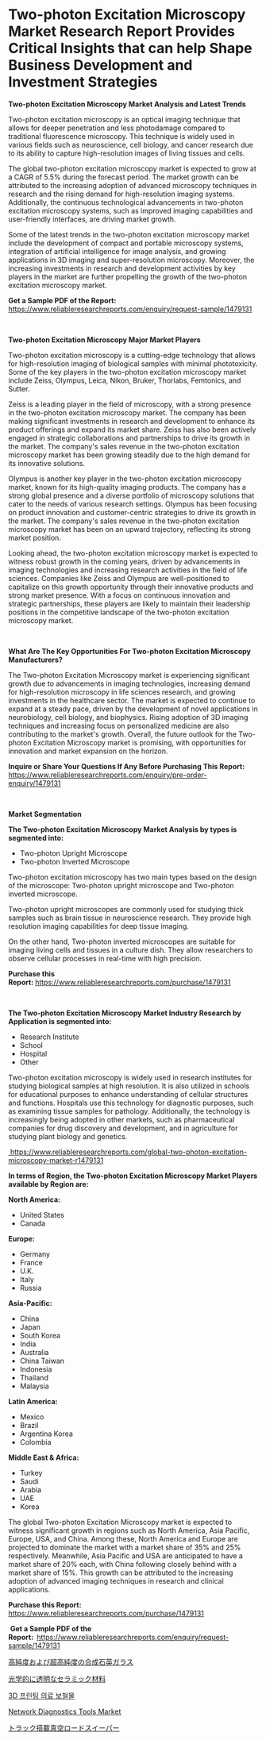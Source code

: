 <p><h1>Two-photon Excitation Microscopy Market Research Report Provides Critical Insights that can help Shape Business Development and Investment Strategies</h1></p><p><strong>Two-photon Excitation Microscopy Market Analysis and Latest Trends</strong></p>
<p><p>Two-photon excitation microscopy is an optical imaging technique that allows for deeper penetration and less photodamage compared to traditional fluorescence microscopy. This technique is widely used in various fields such as neuroscience, cell biology, and cancer research due to its ability to capture high-resolution images of living tissues and cells.</p><p>The global two-photon excitation microscopy market is expected to grow at a CAGR of 5.5% during the forecast period. The market growth can be attributed to the increasing adoption of advanced microscopy techniques in research and the rising demand for high-resolution imaging systems. Additionally, the continuous technological advancements in two-photon excitation microscopy systems, such as improved imaging capabilities and user-friendly interfaces, are driving market growth.</p><p>Some of the latest trends in the two-photon excitation microscopy market include the development of compact and portable microscopy systems, integration of artificial intelligence for image analysis, and growing applications in 3D imaging and super-resolution microscopy. Moreover, the increasing investments in research and development activities by key players in the market are further propelling the growth of the two-photon excitation microscopy market.</p></p>
<p><strong>Get a Sample PDF of the Report:&nbsp;</strong> <a href="https://www.reliableresearchreports.com/enquiry/request-sample/1479131">https://www.reliableresearchreports.com/enquiry/request-sample/1479131</a></p>
<p>&nbsp;</p>
<p><strong>Two-photon Excitation Microscopy Major Market Players</strong></p>
<p><p>Two-photon excitation microscopy is a cutting-edge technology that allows for high-resolution imaging of biological samples with minimal phototoxicity. Some of the key players in the two-photon excitation microscopy market include Zeiss, Olympus, Leica, Nikon, Bruker, Thorlabs, Femtonics, and Sutter.</p><p>Zeiss is a leading player in the field of microscopy, with a strong presence in the two-photon excitation microscopy market. The company has been making significant investments in research and development to enhance its product offerings and expand its market share. Zeiss has also been actively engaged in strategic collaborations and partnerships to drive its growth in the market. The company's sales revenue in the two-photon excitation microscopy market has been growing steadily due to the high demand for its innovative solutions.</p><p>Olympus is another key player in the two-photon excitation microscopy market, known for its high-quality imaging products. The company has a strong global presence and a diverse portfolio of microscopy solutions that cater to the needs of various research settings. Olympus has been focusing on product innovation and customer-centric strategies to drive its growth in the market. The company's sales revenue in the two-photon excitation microscopy market has been on an upward trajectory, reflecting its strong market position.</p><p>Looking ahead, the two-photon excitation microscopy market is expected to witness robust growth in the coming years, driven by advancements in imaging technologies and increasing research activities in the field of life sciences. Companies like Zeiss and Olympus are well-positioned to capitalize on this growth opportunity through their innovative products and strong market presence. With a focus on continuous innovation and strategic partnerships, these players are likely to maintain their leadership positions in the competitive landscape of the two-photon excitation microscopy market.</p></p>
<p>&nbsp;</p>
<p><strong>What Are The Key Opportunities For Two-photon Excitation Microscopy Manufacturers?</strong></p>
<p><p>The Two-photon Excitation Microscopy market is experiencing significant growth due to advancements in imaging technologies, increasing demand for high-resolution microscopy in life sciences research, and growing investments in the healthcare sector. The market is expected to continue to expand at a steady pace, driven by the development of novel applications in neurobiology, cell biology, and biophysics. Rising adoption of 3D imaging techniques and increasing focus on personalized medicine are also contributing to the market's growth. Overall, the future outlook for the Two-photon Excitation Microscopy market is promising, with opportunities for innovation and market expansion on the horizon.</p></p>
<p><strong>Inquire or Share Your Questions If Any Before Purchasing This Report:</strong> <a href="https://www.reliableresearchreports.com/enquiry/pre-order-enquiry/1479131">https://www.reliableresearchreports.com/enquiry/pre-order-enquiry/1479131</a></p>
<p>&nbsp;</p>
<p><strong>Market Segmentation</strong></p>
<p><strong>The Two-photon Excitation Microscopy Market Analysis by types is segmented into:</strong></p>
<p><ul><li>Two-photon Upright Microscope</li><li>Two-photon Inverted Microscope</li></ul></p>
<p><p>Two-photon excitation microscopy has two main types based on the design of the microscope: Two-photon upright microscope and Two-photon inverted microscope. </p><p>Two-photon upright microscopes are commonly used for studying thick samples such as brain tissue in neuroscience research. They provide high resolution imaging capabilities for deep tissue imaging.</p><p>On the other hand, Two-photon inverted microscopes are suitable for imaging living cells and tissues in a culture dish. They allow researchers to observe cellular processes in real-time with high precision.</p></p>
<p><strong>Purchase this Report:&nbsp;</strong><a href="https://www.reliableresearchreports.com/purchase/1479131">https://www.reliableresearchreports.com/purchase/1479131</a></p>
<p>&nbsp;</p>
<p><strong>The Two-photon Excitation Microscopy Market Industry Research by Application is segmented into:</strong></p>
<p><ul><li>Research Institute</li><li>School</li><li>Hospital</li><li>Other</li></ul></p>
<p><p>Two-photon excitation microscopy is widely used in research institutes for studying biological samples at high resolution. It is also utilized in schools for educational purposes to enhance understanding of cellular structures and functions. Hospitals use this technology for diagnostic purposes, such as examining tissue samples for pathology. Additionally, the technology is increasingly being adopted in other markets, such as pharmaceutical companies for drug discovery and development, and in agriculture for studying plant biology and genetics.</p></p>
<p><a href="https://www.reliableresearchreports.com/global-two-photon-excitation-microscopy-market-r1479131">&nbsp;https://www.reliableresearchreports.com/global-two-photon-excitation-microscopy-market-r1479131</a></p>
<p><strong>In terms of Region, the Two-photon Excitation Microscopy Market Players available by Region are:</strong></p>
<p>
    <p> <strong> North America: </strong>
        <ul>
            <li>United States</li>
            <li>Canada</li>
        </ul>
        </p> 
    <p> <strong> Europe: </strong>
        <ul>
            <li>Germany</li>
            <li>France</li>
            <li>U.K.</li>
            <li>Italy</li>
            <li>Russia</li>
        </ul>
        </p> 
    <p> <strong> Asia-Pacific: </strong>
        <ul>
            <li>China</li>
            <li>Japan</li>
            <li>South Korea</li>
            <li>India</li>
            <li>Australia</li>
            <li>China Taiwan</li>
            <li>Indonesia</li>
            <li>Thailand</li>
            <li>Malaysia</li>
        </ul>
        </p> 
    <p> <strong> Latin America: </strong>
        <ul>
            <li>Mexico</li>
            <li>Brazil</li>
            <li>Argentina Korea</li>
            <li>Colombia</li>
        </ul>
        </p> 
    <p> <strong> Middle East & Africa: </strong>
        <ul>
            <li>Turkey</li>
            <li>Saudi</li>
            <li>Arabia</li>
            <li>UAE</li>
            <li>Korea</li>
        </ul>
    </p>
    </p>
<p><p>The global Two-photon Excitation Microscopy market is expected to witness significant growth in regions such as North America, Asia Pacific, Europe, USA, and China. Among these, North America and Europe are projected to dominate the market with a market share of 35% and 25% respectively. Meanwhile, Asia Pacific and USA are anticipated to have a market share of 20% each, with China following closely behind with a market share of 15%. This growth can be attributed to the increasing adoption of advanced imaging techniques in research and clinical applications.</p></p>
<p><strong>Purchase this Report: </strong><a href="https://www.reliableresearchreports.com/purchase/1479131">https://www.reliableresearchreports.com/purchase/1479131</a></p>
<p>&nbsp;<strong>Get a Sample PDF of the Report:&nbsp;&nbsp;</strong><a href="https://www.reliableresearchreports.com/enquiry/request-sample/1479131">https://www.reliableresearchreports.com/enquiry/request-sample/1479131</a></p>
<p><strong></strong></p>
<p><p><a href="https://github.com/HershelKris/Market-Research-Report-List-1/blob/main/672994795724.md">高純度および超高純度の合成石英ガラス</a></p><p><a href="https://github.com/CarlieShields/Market-Research-Report-List-1/blob/main/971283695723.md">光学的に透明なセラミック材料</a></p><p><a href="https://github.com/wallacBahrtyinger567686/Market-Research-Report-List-1/blob/main/723862587381.md">3D 프린팅 의료 보철물</a></p><p><a href="https://github.com/susanjprice2023/Market-Research-Report-List-1/blob/main/network-diagnostics-tools-market.md">Network Diagnostics Tools Market</a></p><p><a href="https://medium.com/@saigekulas/%E3%83%88%E3%83%A9%E3%83%83%E3%82%AF%E6%90%AD%E8%BC%89%E5%9E%8B%E7%9C%9F%E7%A9%BA%E9%81%93%E8%B7%AF%E6%8E%83%E9%99%A4%E6%A9%9F%E3%81%AE%E5%B8%82%E5%A0%B4%E3%81%AF-%E5%B8%82%E5%A0%B4%E3%82%B7%E3%82%A7%E3%82%A2-%E3%82%B5%E3%82%A4%E3%82%BA-2031%E5%B9%B4%E3%81%BE%E3%81%A7%E3%81%AE%E4%BA%88%E6%B8%AC%E3%81%AB%E7%84%A6%E7%82%B9%E3%82%92%E5%BD%93%E3%81%A6%E3%81%A6%E3%81%84%E3%81%BE%E3%81%99-435ec752cb43">トラック搭載真空ロードスイーパー</a></p></p>